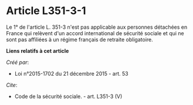 # Article L351-3-1

Le 1° de l'article L. 351-3 n'est pas applicable aux personnes détachées en France qui relèvent d'un accord international de
sécurité sociale et qui ne sont pas affiliées à un régime français de retraite obligatoire.

**Liens relatifs à cet article**

_Créé par_:

  - Loi n°2015-1702 du 21 décembre 2015 - art. 53

_Cite_:

  - Code de la sécurité sociale. - art. L351-3 (V)
